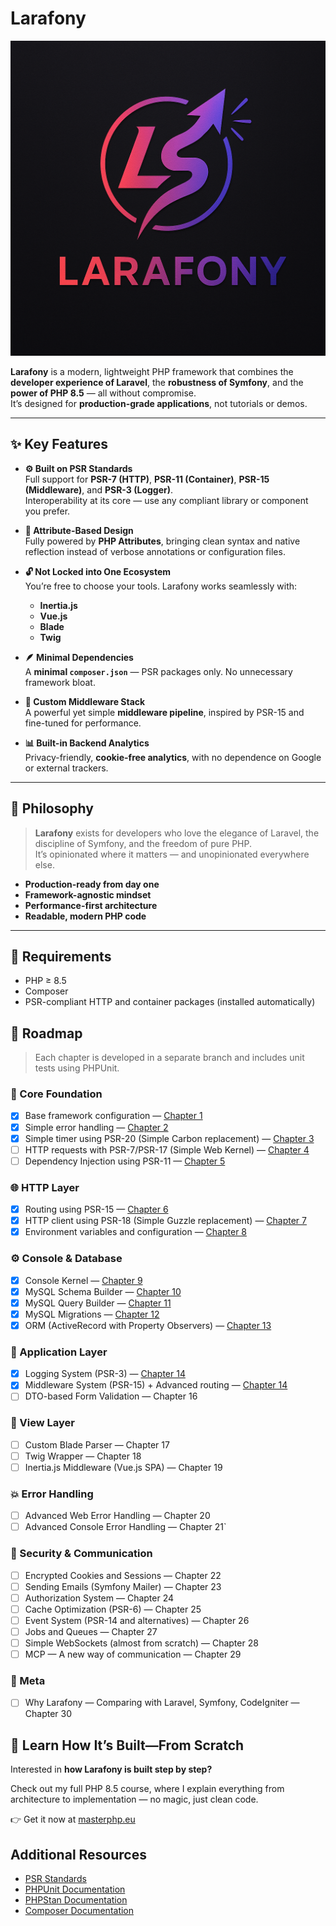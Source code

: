 # Larafony

![Larafony Logo](logo.png)

**Larafony** is a modern, lightweight PHP framework that combines the **developer experience of Laravel**, the **robustness of Symfony**, and the **power of PHP 8.5** — all without compromise.  
It’s designed for **production-grade applications**, not tutorials or demos.

---

## ✨ Key Features

- **⚙️ Built on PSR Standards**  
  Full support for **PSR-7 (HTTP)**, **PSR-11 (Container)**, **PSR-15 (Middleware)**, and **PSR-3 (Logger)**.  
  Interoperability at its core — use any compliant library or component you prefer.

- **🧩 Attribute-Based Design**  
  Fully powered by **PHP Attributes**, bringing clean syntax and native reflection instead of verbose annotations or configuration files.

- **🔓 Not Locked into One Ecosystem**  
  You’re free to choose your tools. Larafony works seamlessly with:
    - **Inertia.js**
    - **Vue.js**
    - **Blade**
    - **Twig**

- **🪶 Minimal Dependencies**  
  A **minimal `composer.json`** — PSR packages only. No unnecessary framework bloat.

- **🧱 Custom Middleware Stack**  
  A powerful yet simple **middleware pipeline**, inspired by PSR-15 and fine-tuned for performance.

- **📊 Built-in Backend Analytics**  
  Privacy-friendly, **cookie-free analytics**, with no dependence on Google or external trackers.

---

## 🚀 Philosophy

> **Larafony** exists for developers who love the elegance of Laravel, the discipline of Symfony, and the freedom of pure PHP.  
> It’s opinionated where it matters — and unopinionated everywhere else.

- **Production-ready from day one**
- **Framework-agnostic mindset**
- **Performance-first architecture**
- **Readable, modern PHP code**

---

## 🧰 Requirements

- PHP ≥ 8.5
- Composer
- PSR-compliant HTTP and container packages (installed automatically)

## 🧭 Roadmap

> Each chapter is developed in a separate branch and includes unit tests using PHPUnit.

### 🧩 Core Foundation
- [x] Base framework configuration — [Chapter 1](docs/Larafony/chapter1.md)
- [x] Simple error handling — [Chapter 2](docs/Larafony/chapter_2.md)
- [x] Simple timer using PSR-20 (Simple Carbon replacement) — [Chapter 3](docs/Larafony/chapter_3.md)
- [ ] HTTP requests with PSR-7/PSR-17 (Simple Web Kernel) — [Chapter 4](docs/Larafony/chapter_4.md)
- [ ] Dependency Injection using PSR-11 — [Chapter 5](docs/Larafony/chapter_5.md)

### 🌐 HTTP Layer
- [x] Routing using PSR-15 — [Chapter 6](docs/Larafony/chapter_6.md)
- [x] HTTP client using PSR-18 (Simple Guzzle replacement) — [Chapter 7](docs/Larafony/chapter_7.md)
- [x] Environment variables and configuration — [Chapter 8](docs/Larafony/chapter_8.md)

### ⚙️ Console & Database
- [x] Console Kernel — [Chapter 9](docs/Larafony/chapter_9.md)
- [x] MySQL Schema Builder — [Chapter 10](docs/Larafony/chapter_10.md)
- [x] MySQL Query Builder — [Chapter 11](docs/Larafony/chapter_11.md)
- [x] MySQL Migrations — [Chapter 12](docs/Larafony/chapter_12.md)
- [x] ORM (ActiveRecord with Property Observers) — [Chapter 13](docs/Larafony/chapter_13.md)

### 🧱 Application Layer
- [x] Logging System (PSR-3) — [Chapter 14](docs/Larafony/chapter_14.md)
- [x] Middleware System (PSR-15) + Advanced routing — [Chapter 14](docs/Larafony/chapter_15.md)
- [ ] DTO-based Form Validation — Chapter 16

### 🎨 View Layer
- [ ] Custom Blade Parser — Chapter 17
- [ ] Twig Wrapper — Chapter 18
- [ ] Inertia.js Middleware (Vue.js SPA) — Chapter 19

### 💥 Error Handling
- [ ] Advanced Web Error Handling — Chapter 20
- [ ] Advanced Console Error Handling — Chapter 21`

### 🔐 Security & Communication
- [ ] Encrypted Cookies and Sessions — Chapter 22
- [ ] Sending Emails (Symfony Mailer) — Chapter 23
- [ ] Authorization System — Chapter 24
- [ ] Cache Optimization (PSR-6) — Chapter 25
- [ ] Event System (PSR-14 and alternatives) — Chapter 26
- [ ] Jobs and Queues — Chapter 27
- [ ] Simple WebSockets (almost from scratch) — Chapter 28
- [ ] MCP — A new way of communication — Chapter 29

### 🧭 Meta
- [ ] Why Larafony — Comparing with Laravel, Symfony, CodeIgniter — Chapter 30


## 🚀 Learn How It’s Built—From Scratch

Interested in **how Larafony is built step by step?**

Check out my full PHP 8.5 course, where I explain everything from architecture to implementation — no magic, just clean code.

👉 Get it now at [masterphp.eu](https://masterphp.eu)

## Additional Resources

- [PSR Standards](https://www.php-fig.org/psr/)
- [PHPUnit Documentation](https://phpunit.de/)
- [PHPStan Documentation](https://phpstan.org/)
- [Composer Documentation](https://getcomposer.org/doc/)